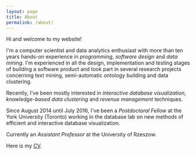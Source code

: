 ```yaml
---
layout: page
title: About
permalink: /about/
---
```


<p>
Hi and welcome to my website!
</p>
<p>
I'm a computer scientist and
data analytics enthusiast with
more than ten years hands-on experience
in <i>programming</i>, <i>software design</i> and
<i>data mining</i>.
I'm experienced in all the design,
implementation and testing stages
of building a software product
and took part in several
research projects concerning text mining,
semi-automatic ontology building and data clustering.
</p>
<p>
Recently, I've been mostly interested in
<i>interactive database visualization</i>,
<i>knowledge-based data clustering</i>
and <i>revenue management</i> techniques.
</p>
<p>
Since August 2014 until July 2016, I've been a <i>Postdoctoral Fellow</i>
at the York University (Toronto) working in the database lab
on new methods of efficient and interactive database
visualization.

Currently an <i>Assistant Professor</i> at the University of Rzeszow.

</p>
<p>
Here is my <a href="files/PiotrLasekCV2016September-noaddress.pdf">CV</a>.
</p>
